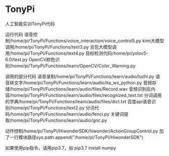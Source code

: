 # TonyPi
人工智能实训TonyPi代码


运行代码
语音控制/home/pi/TonyPi/Functions/voice_interaction/voice_control5.py
kimi大模型调用/home/pi/TonyPi/Functions/text3.py
豆包大模型调用/home/pi/TonyPi/Functions/text4.py
目标检测代码/home/pi/yolov5-6.0/test.py
OpenCV颜色识别/home/pi/TonyPi/Functions/learn/OpenCV/Color_Warning.py

调用的部分代码
语音录制/home/pi/TonyPi/Functions/learn/audio/luzhi.py
语音转文字/home/pi/TonyPi/Functions/learn/audio/ita_ws_python.py
音频存储/home/pi/TonyPi/Functions/learn/audio/files/Record.wav
音频识别后内容/home/pi/TonyPi/Functions/learn/audio/files/recognized_text.txt
分词调用的字典/home/pi/TonyPi/Functions/learn/audio/files/dict.txt
百度api语音识别/home/pi/TonyPi/Functions/text2.py
分词代码/home/pi/TonyPi/Functions/learn/audio/fenci.py
关键词提取/home/pi/TonyPi/Functions/learn/audio/gnc.py


动作控制/home/pi/TonyPi/HiwonderSDK/hiwonder/ActionGroupControl.py
加了一行模块路径sys.path.append("/home/pi/TonyPi/HiwonderSDK")


如果使用pip指令，请用pip3.7，如 pip3.7 install numpy
